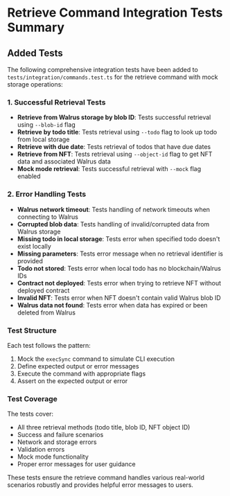 # Retrieve Command Integration Tests Summary

## Added Tests

The following comprehensive integration tests have been added to `tests/integration/commands.test.ts` for the retrieve command with mock storage operations:

### 1. Successful Retrieval Tests
- **Retrieve from Walrus storage by blob ID**: Tests successful retrieval using `--blob-id` flag
- **Retrieve by todo title**: Tests retrieval using `--todo` flag to look up todo from local storage
- **Retrieve with due date**: Tests retrieval of todos that have due dates
- **Retrieve from NFT**: Tests retrieval using `--object-id` flag to get NFT data and associated Walrus data
- **Mock mode retrieval**: Tests successful retrieval with `--mock` flag enabled

### 2. Error Handling Tests
- **Walrus network timeout**: Tests handling of network timeouts when connecting to Walrus
- **Corrupted blob data**: Tests handling of invalid/corrupted data from Walrus storage
- **Missing todo in local storage**: Tests error when specified todo doesn't exist locally
- **Missing parameters**: Tests error message when no retrieval identifier is provided
- **Todo not stored**: Tests error when local todo has no blockchain/Walrus IDs
- **Contract not deployed**: Tests error when trying to retrieve NFT without deployed contract
- **Invalid NFT**: Tests error when NFT doesn't contain valid Walrus blob ID
- **Walrus data not found**: Tests error when data has expired or been deleted from Walrus

### Test Structure
Each test follows the pattern:
1. Mock the `execSync` command to simulate CLI execution
2. Define expected output or error messages
3. Execute the command with appropriate flags
4. Assert on the expected output or error

### Test Coverage
The tests cover:
- All three retrieval methods (todo title, blob ID, NFT object ID)
- Success and failure scenarios
- Network and storage errors
- Validation errors
- Mock mode functionality
- Proper error messages for user guidance

These tests ensure the retrieve command handles various real-world scenarios robustly and provides helpful error messages to users.